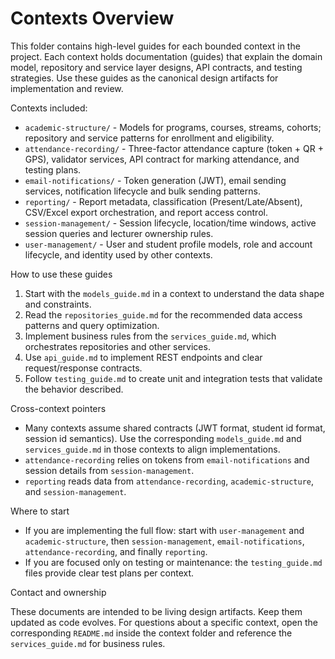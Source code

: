 # Contexts Overview

This folder contains high-level guides for each bounded context in the project. Each context holds documentation (guides) that explain the domain model, repository and service layer designs, API contracts, and testing strategies. Use these guides as the canonical design artifacts for implementation and review.

Contexts included:

- `academic-structure/` - Models for programs, courses, streams, cohorts; repository and service patterns for enrollment and eligibility.
- `attendance-recording/` - Three-factor attendance capture (token + QR + GPS), validator services, API contract for marking attendance, and testing plans.
- `email-notifications/` - Token generation (JWT), email sending services, notification lifecycle and bulk sending patterns.
- `reporting/` - Report metadata, classification (Present/Late/Absent), CSV/Excel export orchestration, and report access control.
- `session-management/` - Session lifecycle, location/time windows, active session queries and lecturer ownership rules.
- `user-management/` - User and student profile models, role and account lifecycle, and identity used by other contexts.

How to use these guides

1. Start with the `models_guide.md` in a context to understand the data shape and constraints.
2. Read the `repositories_guide.md` for the recommended data access patterns and query optimization.
3. Implement business rules from the `services_guide.md`, which orchestrates repositories and other services.
4. Use `api_guide.md` to implement REST endpoints and clear request/response contracts.
5. Follow `testing_guide.md` to create unit and integration tests that validate the behavior described.

Cross-context pointers

- Many contexts assume shared contracts (JWT format, student id format, session id semantics). Use the corresponding `models_guide.md` and `services_guide.md` in those contexts to align implementations.
- `attendance-recording` relies on tokens from `email-notifications` and session details from `session-management`.
- `reporting` reads data from `attendance-recording`, `academic-structure`, and `session-management`.

Where to start

- If you are implementing the full flow: start with `user-management` and `academic-structure`, then `session-management`, `email-notifications`, `attendance-recording`, and finally `reporting`.
- If you are focused only on testing or maintenance: the `testing_guide.md` files provide clear test plans per context.

Contact and ownership

These documents are intended to be living design artifacts. Keep them updated as code evolves. For questions about a specific context, open the corresponding `README.md` inside the context folder and reference the `services_guide.md` for business rules.
